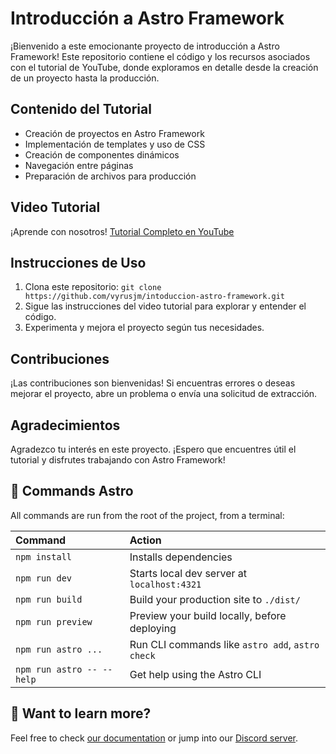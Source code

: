 # Introducción a Astro Framework

¡Bienvenido a este emocionante proyecto de introducción a Astro Framework! Este repositorio contiene el código y los recursos asociados con el tutorial de YouTube, donde exploramos en detalle desde la creación de un proyecto hasta la producción.

## Contenido del Tutorial

- Creación de proyectos en Astro Framework
- Implementación de templates y uso de CSS
- Creación de componentes dinámicos
- Navegación entre páginas
- Preparación de archivos para producción

## Video Tutorial

¡Aprende con nosotros! [Tutorial Completo en YouTube](https://youtu.be/W5y7oq9jC_U)

## Instrucciones de Uso

1. Clona este repositorio: `git clone https://github.com/vyrusjm/intoduccion-astro-framework.git`
2. Sigue las instrucciones del video tutorial para explorar y entender el código.
3. Experimenta y mejora el proyecto según tus necesidades.

## Contribuciones

¡Las contribuciones son bienvenidas! Si encuentras errores o deseas mejorar el proyecto, abre un problema o envía una solicitud de extracción.

## Agradecimientos

Agradezco tu interés en este proyecto. ¡Espero que encuentres útil el tutorial y disfrutes trabajando con Astro Framework!



## 🧞 Commands Astro

All commands are run from the root of the project, from a terminal:

| Command                   | Action                                           |
| :------------------------ | :----------------------------------------------- |
| `npm install`             | Installs dependencies                            |
| `npm run dev`             | Starts local dev server at `localhost:4321`      |
| `npm run build`           | Build your production site to `./dist/`          |
| `npm run preview`         | Preview your build locally, before deploying     |
| `npm run astro ...`       | Run CLI commands like `astro add`, `astro check` |
| `npm run astro -- --help` | Get help using the Astro CLI                     |

## 👀 Want to learn more?

Feel free to check [our documentation](https://docs.astro.build) or jump into our [Discord server](https://astro.build/chat).
